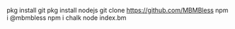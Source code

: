 pkg install git
pkg install nodejs
git clone https://github.com/MBMBless
npm i @mbmbless
npm i chalk
node index.bm
